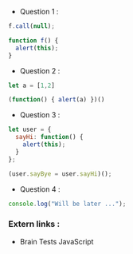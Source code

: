 * Question 1 :

```js
f.call(null);

function f() {
  alert(this);
}
```

* Question 2 :

```js
let a = [1,2]

(function() { alert(a) })()
```

* Question 3 : 

```js
let user = {
  sayHi: function() {
    alert(this);
  }
};

(user.sayBye = user.sayHi)();
```

* Question 4 :

```js
console.log("Will be later ...");
```

### Extern links :
* Brain Tests JavaScript
